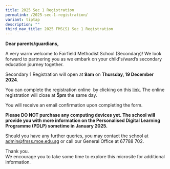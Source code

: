 ```yaml
---
title: 2025 Sec 1 Registration
permalink: /2025-sec-1-registration/
variant: tiptap
description: ""
third_nav_title: 2025 FMS(S) Sec 1 Registration
---
```

<p><strong>Dear parents/guardians,</strong>
</p>
<p>A very warm welcome to Fairfield Methodist School (Secondary)! We look
forward to partnering you as we embark on your child's/ward’s secondary
education journey together.</p>
<p>Secondary 1 Registration will open at <strong>9am</strong> on <strong>Thursday, 19 December 2024</strong>.&nbsp;&nbsp;</p>
<p>You can complete the registration online&nbsp; by clicking on this <a href="https://for.edu.sg/fmsssec1registration" rel="noopener noreferrer nofollow" target="_blank"><u>link</u></a>.
The online registration will close at <strong>5pm</strong> the same day.&nbsp;</p>
<p>You will receive an email confirmation upon completing the form.&nbsp;</p>
<p><strong>Please DO NOT purchase any computing devices yet. The school will provide you with more information on the Personalised Digital Learning Programme (PDLP) sometime in January 2025.</strong>
</p>
<p>Should you have any further queries, you may contact the school at <a href="https://for.edu.sg/fmsssec1registration" rel="noopener noreferrer nofollow" target="_blank"><u>admin@fmss.moe.edu.sg</u></a> or
call our General Office at 67788 702.</p>
<p>Thank you.
<br>We encourage you to take some time to explore this microsite for additional
information.</p>
<p></p>